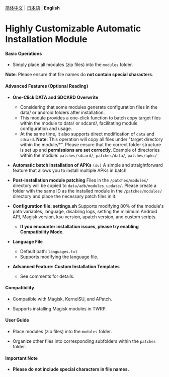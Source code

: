 
[简体中文](README.md) | [日本語](README_JP.md) | **English**

# Highly Customizable Automatic Installation Module

#### Basic Operations


- Simply place all modules (zip files) into the `modules` folder.

**Note**: Please ensure that file names do **not contain special characters**.

#### Advanced Features (Optional Reading)


- **One-Click DATA and SDCARD Overwrite**
  - Considering that some modules generate configuration files in the data/ or android folders after installation.
  - This module provides a one-click function to batch copy target files within the module to data/ or sdcard/, facilitating module configuration and usage.
  - At the same time, it also supports direct modification of `data` and `sdcard`.
  **Note**: This operation will copy all files under "target directory within the module/*". Please ensure that the correct folder structure is set up and **permissions are set correctly**.
  Example of directories within the module: `patches/sdcard/`, `patches/data/`, `patches/apks/`


- **Automatic batch installation of APKs** `(su)`
  A simple and straightforward feature that allows you to install multiple APKs in batch.


- **Post-installation module patching**
  Files in the `/patches/modules/` directory will be copied to `data/adb/modules_update/`.
  Please create a folder with the same ID as the installed module in the `/patches/modules/` directory and place the necessary patch files in it.


- **Configuration file: settings.sh**
  Supports modifying 80% of the module's path variables, language, disabling logs, setting the minimum Android API, Magisk version, ksu version, apatch version, and custom scripts.
  - **If you encounter installation issues, please try enabling **Compatibility Mode**.**


- **Language File**
  - Default path: `languages.txt`
  - Supports modifying the language file.


- **Advanced Feature: Custom Installation Templates**
  - See comments for details.

#### Compatibility


- Compatible with Magisk, KernelSU, and APatch.

- Supports installing Magisk modules in TWRP.

#### User Guide


- Place modules (zip files) into the `modules` folder.

- Organize other files into corresponding subfolders within the `patches` folder.

#### Important Note


- **Please do not include special characters in file names.**